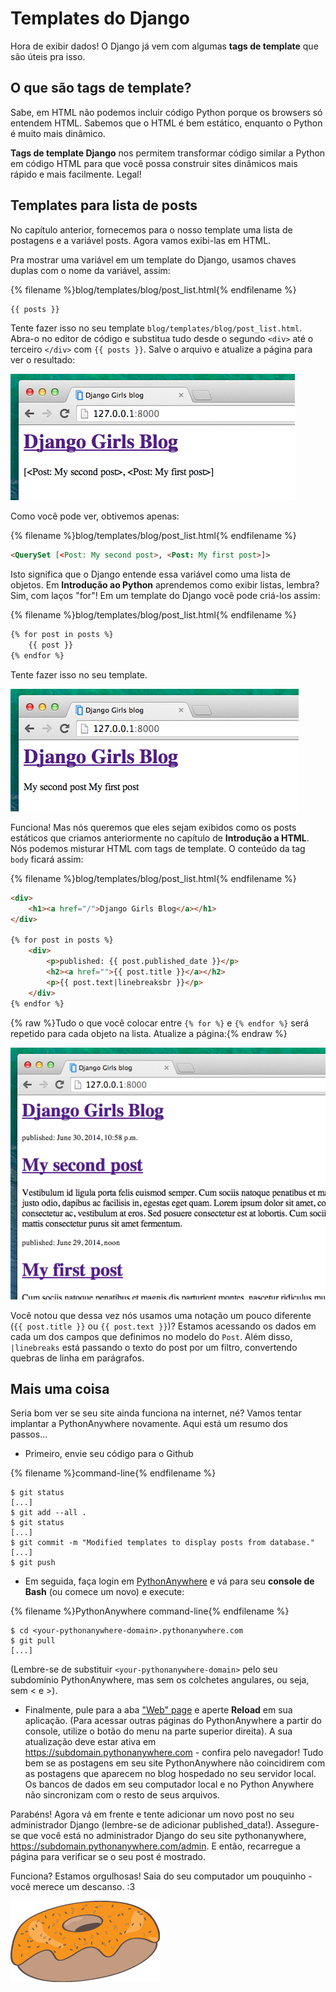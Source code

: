 # Templates do Django

Hora de exibir dados! O Django já vem com algumas **tags de template** que são úteis pra isso.

## O que são tags de template?

Sabe, em HTML não podemos incluir código Python porque os browsers só entendem HTML. Sabemos que o HTML é bem estático, enquanto o Python é muito mais dinâmico.

**Tags de template Django** nos permitem transformar código similar a Python em código HTML para que você possa construir sites dinâmicos mais rápido e mais facilmente. Legal!

## Templates para lista de posts

No capítulo anterior, fornecemos para o nosso template uma lista de postagens e a variável <o>posts</o>. Agora vamos exibi-las em HTML.

Pra mostrar uma variável em um template do Django, usamos chaves duplas com o nome da variável, assim:

{% filename %}blog/templates/blog/post_list.html{% endfilename %}

```html
{{ posts }}
```

Tente fazer isso no seu template `blog/templates/blog/post_list.html`. Abra-o no editor de código e substitua tudo desde o segundo `<div>` até o terceiro `</div>` com `{{ posts }}`. Salve o arquivo e atualize a página para ver o resultado:

![Figura 13.1](images/step1.png)

Como você pode ver, obtivemos apenas:

{% filename %}blog/templates/blog/post_list.html{% endfilename %}

```html
<QuerySet [<Post: My second post>, <Post: My first post>]>
```

Isto significa que o Django entende essa variável como uma lista de objetos. Em **Introdução ao Python** aprendemos como exibir listas, lembra? Sim, com laços "for"! Em um template do Django você pode criá-los assim:

{% filename %}blog/templates/blog/post_list.html{% endfilename %}

```html
{% for post in posts %}
    {{ post }}
{% endfor %}
```

Tente fazer isso no seu template.

![Figura 13.2](images/step2.png)

Funciona! Mas nós queremos que eles sejam exibidos como os posts estáticos que criamos anteriormente no capítulo de **Introdução a HTML**. Nós podemos misturar HTML com tags de template. O conteúdo da tag `body` ficará assim:

{% filename %}blog/templates/blog/post_list.html{% endfilename %}

```html
<div>
    <h1><a href="/">Django Girls Blog</a></h1>
</div>

{% for post in posts %}
    <div>
        <p>published: {{ post.published_date }}</p>
        <h2><a href="">{{ post.title }}</a></h2>
        <p>{{ post.text|linebreaksbr }}</p>
    </div>
{% endfor %}
```

{% raw %}Tudo o que você colocar entre `{% for %}` e `{% endfor %}` será repetido para cada objeto na lista. Atualize a página:{% endraw %}

![Figura 13.3](images/step3.png)

Você notou que dessa vez nós usamos uma notação um pouco diferente (`{{ post.title }}` ou `{{ post.text }}`)? Estamos acessando os dados em cada um dos campos que definimos no modelo do `Post`. Além disso, `|linebreaks` está passando o texto do post por um filtro, convertendo quebras de linha em parágrafos.

## Mais uma coisa

Seria bom ver se seu site ainda funciona na internet, né? Vamos tentar implantar a PythonAnywhere novamente. Aqui está um resumo dos passos…

* Primeiro, envie seu código para o Github

{% filename %}command-line{% endfilename %}

    $ git status
    [...]
    $ git add --all .
    $ git status
    [...]
    $ git commit -m "Modified templates to display posts from database."
    [...]
    $ git push
    

* Em seguida, faça login em [PythonAnywhere](https://www.pythonanywhere.com/consoles/) e vá para seu **console de Bash** (ou comece um novo) e execute:

{% filename %}PythonAnywhere command-line{% endfilename %}

    $ cd <your-pythonanywhere-domain>.pythonanywhere.com
    $ git pull
    [...]
    

(Lembre-se de substituir `<your-pythonanywhere-domain>` pelo seu subdomínio PythonAnywhere, mas sem os colchetes angulares, ou seja, sem < e >).

* Finalmente, pule para a aba ["Web" page](https://www.pythonanywhere.com/web_app_setup/) e aperte **Reload** em sua aplicação. (Para acessar outras páginas do PythonAnywhere a partir do console, utilize o botão do menu na parte superior direita). A sua atualização deve estar ativa em https://subdomain.pythonanywhere.com - confira pelo navegador! Tudo bem se as postagens em seu site PythonAnywhere não coincidirem com as postagens que aparecem no blog hospedado no seu servidor local. Os bancos de dados em seu computador local e no Python Anywhere não sincronizam com o resto de seus arquivos.

Parabéns! Agora vá em frente e tente adicionar um novo post no seu administrador Django (lembre-se de adicionar published_data!). Assegure-se que você está no administrador Django do seu site pythonanywhere, https://subdomain.pythonanywhere.com/admin. E então, recarregue a página para verificar se o seu post é mostrado.

Funciona? Estamos orgulhosas! Saia do seu computador um pouquinho - você merece um descanso. :3

![Figura 13.4](images/donut.png)